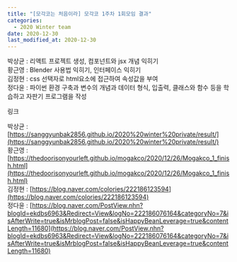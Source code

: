 ```yaml
---
title: "[모각코는 처음이라] 모각코 1주차 1회모임 결과"
categories:
  - 2020 Winter team
date: 2020-12-30
last_modified_at: 2020-12-30
---
```


박상균 : 리액트 프로젝트 생성, 컴포넌트와 jsx 개념 익히기   
황근영 : Blender 사용법 익히기, 인터페이스 익히기  
김정현 : css 선택자로 html요소에 접근하여 속성값을 부여  
정다윤 : 파이썬 환경 구축과 변수의 개념과 데이터 형식, 입출력, 클래스와 함수 등을 학습하고 자판기 프로그램을 작성  

링크  

박상균 : [https://sanggyunbak2856.github.io/2020%20winter%20private/result/](https://sanggyunbak2856.github.io/2020%20winter%20private/result/)  
황근영 : [https://thedoorisonyourleft.github.io/mogakco/2020/12/26/Mogakco_1_finish.html](https://thedoorisonyourleft.github.io/mogakco/2020/12/26/Mogakco_1_finish.html)  
김정현 : [https://blog.naver.com/colories/222186123594](https://blog.naver.com/colories/222186123594)  
정다윤 : [https://blog.naver.com/PostView.nhn?blogId=ekdbs6963&Redirect=View&logNo=222186076164&categoryNo=7&isAfterWrite=true&isMrblogPost=false&isHappyBeanLeverage=true&contentLength=11680](https://blog.naver.com/PostView.nhn?blogId=ekdbs6963&Redirect=View&logNo=222186076164&categoryNo=7&isAfterWrite=true&isMrblogPost=false&isHappyBeanLeverage=true&contentLength=11680)  
